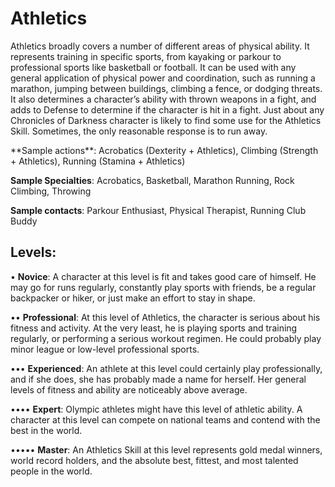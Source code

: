 # Athletics
Athletics broadly covers a number of different areas of
physical ability. It represents training in specific sports, from
kayaking or parkour to professional sports like basketball or
football. It can be used with any general application of physical power and coordination, such as running a marathon,
jumping between buildings, climbing a fence, or dodging
threats. It also determines a character’s ability with thrown
weapons in a fight, and adds to Defense to determine if
the character is hit in a fight. Just about any Chronicles of
Darkness character is likely to find some use for the Athletics
Skill. Sometimes, the only reasonable response is to run away.

<Long>
**Sample actions**: Acrobatics (Dexterity + Athletics),
Climbing (Strength + Athletics), Running (Stamina +
Athletics)

**Sample Specialties**: Acrobatics, Basketball, Marathon
Running, Rock Climbing, Throwing

**Sample contacts**: Parkour Enthusiast, Physical Therapist,
Running Club Buddy

## Levels:
• **Novice**: A character at this level is fit and takes
good care of himself. He may go for runs regularly,
constantly play sports with friends, be a regular
backpacker or hiker, or just make an effort to stay
in shape.

•• **Professional**: At this level of Athletics, the character is serious about his fitness and activity. At the
very least, he is playing sports and training regularly, or performing a serious workout regimen.
He could probably play minor league or low-level
professional sports.

••• **Experienced**: An athlete at this level could certainly play professionally, and if she does, she has
probably made a name for herself. Her general
levels of fitness and ability are noticeably above
average.

•••• **Expert**: Olympic athletes might have this level of
athletic ability. A character at this level can compete on national teams and contend with the best
in the world.

••••• **Master**: An Athletics Skill at this level represents
gold medal winners, world record holders, and the
absolute best, fittest, and most talented people in
the world.
</Long>